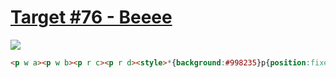 # [Target #76 - Beeee](https://cssbattle.dev/play/76)

![](https://cssbattle.dev/targets/76.png)

```HTML
<p w a><p w b><p r c><p r d><style>*{background:#998235}p{position:fixed}[r]{border-radius:50px}[w]{width:75;height:75;background:white}[a]{margin:67 117;border-radius:50% 50% 0}[b]{margin:67 192;border-radius:50% 50% 50% 0}[c]{margin:142 117;width:150;height:75;background:linear-gradient(to right,#191919,#191919 25px,#EFF33C 25px,#EFF33C 35px,#191919 35px,#191919 60px,#EFF33C 60px,#EFF33C 70px,#191919 70px,#191919 95px,#EFF33C 95px)}[d]{margin:162 232;width:15;height:15;background:#191919
```